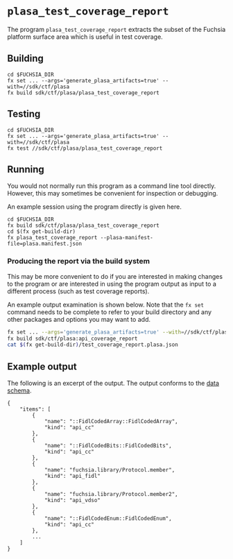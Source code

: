 # `plasa_test_coverage_report`

The program `plasa_test_coverage_report` extracts the subset of the
Fuchsia platform surface area which is useful in test coverage.

## Building


```
cd $FUCHSIA_DIR
fx set ... --args='generate_plasa_artifacts=true' --with=//sdk/ctf/plasa
fx build sdk/ctf/plasa/plasa_test_coverage_report
```

## Testing

```
cd $FUCHSIA_DIR
fx set ... --args='generate_plasa_artifacts=true' --with=//sdk/ctf/plasa
fx test //sdk/ctf/plasa/plasa_test_coverage_report
```

## Running

You would not normally run this program as a command line tool
directly.  However, this may sometimes be convenient for inspection
or debugging.

An example session using the program directly is given here.

```
cd $FUCHSIA_DIR
fx build sdk/ctf/plasa/plasa_test_coverage_report
cd $(fx get-build-dir)
fx plasa_test_coverage_report --plasa-manifest-file=plasa.manifest.json
```

### Producing the report via the build system

This may be more convenient to do if you are interested in making changes to
the program or are interested in using the program output as input to a
different process (such as test coverage reports).

An example output examination is shown below. Note that the `fx set` command
needs to be complete to refer to your build directory and any other packages
and options you may want to add.

```bash
fx set ... --args='generate_plasa_artifacts=true' --with=//sdk/ctf/plasa
fx build sdk/ctf/plasa:api_coverage_report
cat $(fx get-build-dir)/test_coverage_report.plasa.json
```

## Example output

The following is an excerpt of the output. The output conforms to
the [data schema][sch].

[sch]: schema/test_coverage_report.schema.json

```
{
    "items": [
        {
            "name": "::FidlCodedArray::FidlCodedArray",
            "kind": "api_cc"
        },
        {
            "name": "::FidlCodedBits::FidlCodedBits",
            "kind": "api_cc"
        },
        {
            "name": "fuchsia.library/Protocol.member",
            "kind": "api_fidl"
        },
        {
            "name": "fuchsia.library/Protocol.member2",
            "kind": "api_vdso"
        },
        {
            "name": "::FidlCodedEnum::FidlCodedEnum",
            "kind": "api_cc"
        },
        ...
    ]
}
```
